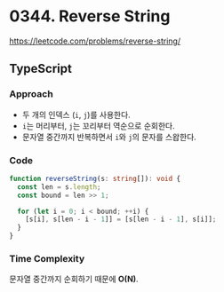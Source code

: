# 0344. Reverse String

https://leetcode.com/problems/reverse-string/

## TypeScript

### Approach

- 두 개의 인덱스 (`i`, `j`)를 사용한다.
- `i`는 머리부터, `j`는 꼬리부터 역순으로 순회한다.
- 문자열 중간까지 반복하면서 `i`와 `j`의 문자를 스왑한다.

### Code

```ts
function reverseString(s: string[]): void {
  const len = s.length;
  const bound = len >> 1;

  for (let i = 0; i < bound; ++i) {
    [s[i], s[len - i - 1]] = [s[len - i - 1], s[i]];
  }
}
```

### Time Complexity

문자열 중간까지 순회하기 때문에 **O(N)**.
